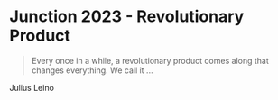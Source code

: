 # Junction 2023 - Revolutionary Product

> Every once in a while, a revolutionary product comes along that changes everything. We call it ...
> 
Julius Leino
